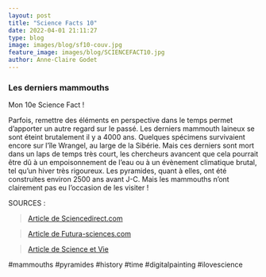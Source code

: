 ```yaml
---
layout: post
title: "Science Facts 10"
date: 2022-04-01 21:11:27
type: blog
image: images/blog/sf10-couv.jpg
feature_image: images/blog/SCIENCEFACT10.jpg
author: Anne-Claire Godet
---
```

### Les derniers mammouths

Mon 10e Science Fact !

Parfois, remettre des éléments en perspective dans le temps permet d’apporter un autre regard sur le passé. Les derniers mammouth laineux se sont éteint brutalement il y a 4000 ans. Quelques spécimens survivaient encore sur l’île Wrangel, au large de la Sibérie. Mais ces derniers sont mort dans un laps de temps très court, les chercheurs avancent que cela pourrait être dû à un empoisonnement de l’eau ou à un évènement climatique brutal, tel qu’un hiver très rigoureux. Les pyramides, quant à elles, ont été construites environ 2500 ans avant J-C. Mais les mammouths n’ont clairement pas eu l’occasion de les visiter !



SOURCES :

> <a href="https://www.sciencedirect.com/science/article/pii/S0277379119301398">Article de Sciencedirect.com </a>

> <a href="https://www.futura-sciences.com/planete/actualites/paleontologie-derniers-mammouths-sont-morts-brutalement-ile-isolee-77847/">Article de Futura-sciences.com </a>

> <a href="https://www.science-et-vie.com/nature-et-enviro/ainsi-moururent-les-derniers-mammouths-57648">Article de Science et Vie </a>

#mammouths #pyramides #history #time #digitalpainting #ilovescience


